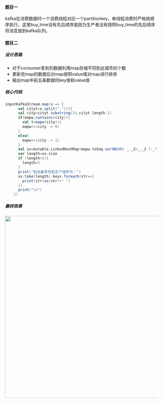 #### 题目一

kafka在消费数据时一个消费线程对应一个partitionkey，单线程消费时严格按顺序执行，这里buy_time没有先后顺序是因为生产者没有按照buy_time的先后顺序将消息放到kafka队列。

#### 题目二

##### 设计思路

* 对于consumer拿到的数据利用map存储不同到达城市的个数
* 更新完map的数据后对map按照value值对map进行排序
* 输出map中前五条数据的key值和value值

##### 核心代码

``` scala
inputKafkaStream.map(x => {
      val cityt=x.split(",")(3)
      val city=cityt.substring(15,cityt.length-1)
      if(mapw.contains(city)){
        val t=mapw(city)+1
        mapw+=(city -> t)
      }
      else{
        mapw+=(city -> 1)
      }
      val xx=mutable.LinkedHashMap(mapw.toSeq.sortWith( _._2>_._2 ):_*)
      var length=xx.size
      if (length>5){
        length=5
      }
      print("到达最多的前五个城市为：")
      xx.take(length).keys.foreach(str=>{
        print(str+xx(str)+" ")
      })
      print("\n")
    })
```

##### 最终效果

<img src="https://caelog.oss-cn-beijing.aliyuncs.com/userdata/4/2021/06/19/5cc2cecc5adc443dbc6f3531673f2d7dimage-20210619104502181.png" width="600px" />


